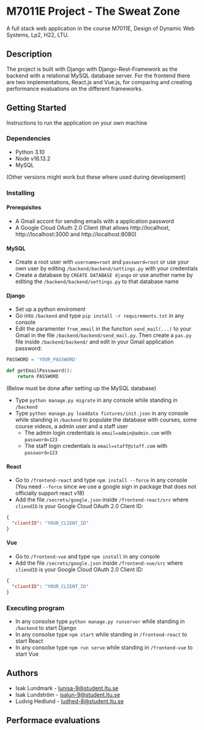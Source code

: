 # M7011E Project - The Sweat Zone

A full stack web application in the course M7011E, Design of Dynamic Web Systems, Lp2, H22, LTU.

## Description

The project is built with Django with Django-Rest-Framework as the backend with a relational MySQL database server. For the frontend there are two implementations, React.js and Vue.js, for comparing and creating performance evaluations on the different frameworks.

## Getting Started

Instructions to run the application on your own machine

### Dependencies

- Python 3.10
- Node v16.13.2
- MySQL

(Other versions might work but these where used during development)

### Installing

#### Prerequisites

- A Gmail accont for sending emails with a application password
- A Google Cloud OAuth 2.0 Client (that allows http://localhost, http://localhost:3000 and http://localhost:8080)

#### MySQL

- Create a root user with `username=root` and `password=root` or use your own user by editing `/backend/backend/settings.py` with your credentials
- Create a database by `CREATE DATABASE django` or use another name by editing the `/backend/backend/settings.py` to that database name

#### Django

- Set up a python enviroment
- Go into `/backend` and type `pip install -r requirements.txt` in any console
- Edit the paramenter `from_email` in the function `send_mail(...)` to your Gmail in the file `/backend/backend/send_mail.py`. Then create a `pas.py` file inside `/backend/backend/` and edit in your Gmail application password:

```python
PASSWORD = 'YOUR_PASSWORD'

def getEmailPassaword():
    return PASSWORD
```
(Below must be done after setting up the MySQL database)
- Type `python manage.py migrate` in any console while standing in `/backend` 
- Type `python manage.py loaddata fixtures/init.json` in any console while standing in `/backend` to populate the database with courses, some course videos, a admin user and a staff user
    - The admin login credentials is `email=admin@admin.com` with `password=123` 
    - The staff login credentials is `email=staff@staff.com` with `password=123` 

#### React

- Go to `/frontend-react` and type `npm install --force` in any console (You need `--force` since we use a google sign in package that does not officially support react v18)
- Add the file `/secrets/google.json` inside `/frontend-react/src` where `cliendID` is your Google Cloud OAuth 2.0 Client ID:

```json
{
  "clientID": "YOUR_CLIENT_ID"
}
```

#### Vue

- Go to `/frontend-vue` and type `npm install` in any console
- Add the file `/secrets/google.json` inside `/frontend-vue/src` where `cliendID` is your Google Cloud OAuth 2.0 Client ID:

```json
{
  "clientID": "YOUR_CLIENT_ID"
}
```

### Executing program

- In any consolse type `python manage.py runserver` while standing in `/backend` to start Django
- In any consolse type `npm start` while standing in `/frontend-react` to start React
- In any consolse type `npm run serve` while standing in `/frontend-vue` to start Vue

## Authors

- Isak Lundmark - lunisa-9@student.ltu.se
- Isak Lundström - isalun-9@student.ltu.se
- Ludvig Hedlund - ludhed-8@student.ltu.se

## Performace evaluations
